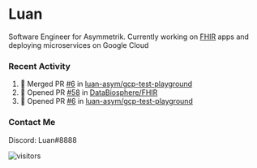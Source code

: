 # Luan

Software Engineer for Asymmetrik. Currently working on [FHIR](https://hl7.org/FHIR/) apps and deploying microservices on Google Cloud

### Recent Activity

<!--START_SECTION:activity-->
1. 🎉 Merged PR [#6](https://github.com/luan-asym/gcp-test-playground/pull/6) in [luan-asym/gcp-test-playground](https://github.com/luan-asym/gcp-test-playground)
2. 💪 Opened PR [#58](https://github.com/DataBiosphere/FHIR/pull/58) in [DataBiosphere/FHIR](https://github.com/DataBiosphere/FHIR)
3. 💪 Opened PR [#6](https://github.com/luan-asym/gcp-test-playground/pull/6) in [luan-asym/gcp-test-playground](https://github.com/luan-asym/gcp-test-playground)
<!--END_SECTION:activity-->

### Contact Me

Discord: Luan#8888

![visitors](https://visitor-badge.glitch.me/badge?page_id=luan-asym.visitor-badge)
